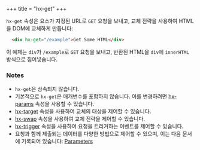 +++
title = "hx-get"
+++

`hx-get` 속성은 요소가 지정된 URL로 `GET` 요청을 보내고, 
교체 전략을 사용하여 HTML을 DOM에 교체하게 만듭니다:

```html
  <div hx-get="/example">Get Some HTML</div>
```

이 예제는 `div`가 `/example`로 `GET` 요청을 보내고, 
반환된 HTML을 `div`에 `innerHTML` 방식으로 집어넣습니다.

### Notes

* `hx-get`은 상속되지 않습니다.
* 기본적으로 `hx-get`은 매개변수를 포함하지 않습니다. 이를 변경하려면 [hx-params](@/attributes/hx-params.md) 속성을 사용할 수 있습니다.
* [hx-target](@/attributes/hx-target.md) 속성을 사용하여 교체의 대상을 제어할 수 있습니다.
* [hx-swap](@/attributes/hx-swap.md) 속성을 사용하여 교체 전략을 제어할 수 있습니다.
* [hx-trigger](@/attributes/hx-trigger.md) 속성을 사용하여 요청을 트리거하는 이벤트를 제어할 수 있습니다.
* 요청과 함께 제출되는 데이터를 다양한 방법으로 제어할 수 있으며, 이는 다음 문서에 기록되어 있습니다: [Parameters](@/docs.md#parameters)
